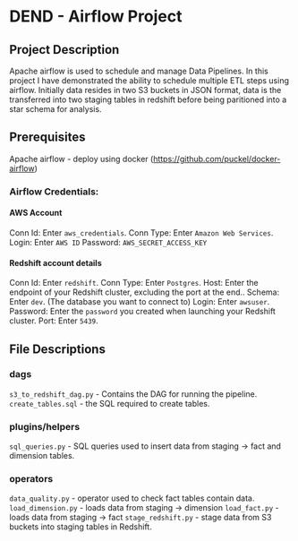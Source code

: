 # DEND - Airflow Project

## Project Description
Apache airflow is used to schedule and manage Data Pipelines. In this project I have demonstrated the ability to schedule multiple ETL steps using airflow.
Initially data resides in two S3 buckets in JSON format, data is the transferred into two staging tables in redshift before being paritioned into a star schema for analysis.

## Prerequisites
Apache airflow - deploy using docker (https://github.com/puckel/docker-airflow)

### Airflow Credentials:

#### AWS Account
Conn Id: Enter `aws_credentials`.
Conn Type: Enter `Amazon Web Services`.
Login: Enter `AWS ID`
Password: `AWS_SECRET_ACCESS_KEY`

#### Redshift account details
Conn Id: Enter `redshift`.
Conn Type: Enter `Postgres`.
Host: Enter the endpoint of your Redshift cluster, excluding the port at the end..
Schema: Enter `dev`. (The database you want to connect to)
Login: Enter `awsuser`.
Password: Enter the `password` you created when launching your Redshift cluster.
Port: Enter `5439`.


## File Descriptions

### dags
`s3_to_redshift_dag.py` - Contains the DAG for running the pipeline.
`create_tables.sql` - the SQL required to create tables.

### plugins/helpers
`sql_queries.py` - SQL queries used to insert data from staging -> fact and dimension tables.

### operators
`data_quality.py` - operator used to check fact tables contain data.
`load_dimension.py` - loads data from staging -> dimension
`load_fact.py` - loads data from staging -> fact
`stage_redshift.py` - stage data from S3 buckets into staging tables in Redshift.